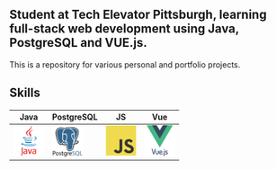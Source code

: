 ## Student at Tech Elevator Pittsburgh, learning full-stack web development using Java, PostgreSQL and VUE.js.
This is a repository for various personal and portfolio projects. 

## Skills
| Java | PostgreSQL | JS | Vue |
|----------|----------|----------|-----|
|  <img src="https://github.com/devicons/devicon/blob/master/icons/java/java-original-wordmark.svg" title="Java"  alt="Java" width="55" height="55"/> |  <img align="center" src="https://github.com/devicons/devicon/blob/master/icons/postgresql/postgresql-original-wordmark.svg" title="C"  alt="C" width="55" height="55"/> |  <img src="https://github.com/devicons/devicon/blob/master/icons/javascript/javascript-original.svg" title="JavaScript" alt="JavaScript" width="55" height="55"/> |  <img src="https://github.com/devicons/devicon/blob/master/icons/vuejs/vuejs-original-wordmark.svg" title="Solidity" alt="Solidity" width="55" height="55"/>|  <img 

<!--
**seanconnor10/seanconnor10** is a ✨ _special_ ✨ repository because its `README.md` (this file) appears on your GitHub profile.

Here are some ideas to get you started:

- 🔭 I’m currently working on ...
- 🌱 I’m currently learning ...
- 👯 I’m looking to collaborate on ...
- 🤔 I’m looking for help with ...
- 💬 Ask me about ...
- 📫 How to reach me: ...
- 😄 Pronouns: ...
- ⚡ Fun fact: ...
-->
